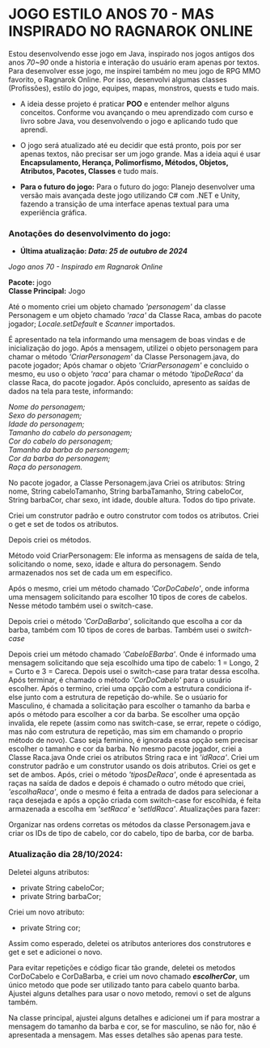 # JOGO ESTILO ANOS 70 - MAS INSPIRADO NO RAGNAROK ONLINE

Estou desenvolvendo esse jogo em Java, inspirado nos jogos antigos dos anos _70~90_ onde a historia e interação do usuário eram apenas por textos.
Para desenvolver esse jogo, me inspirei também no meu jogo de RPG MMO favorito, o Ragnarok Online.
Por isso, desenvolvi algumas classes (Profissões), estilo do jogo, equipes, mapas, monstros, quests e tudo mais. 

* A ideia desse projeto é praticar **POO** e entender melhor alguns conceitos. Conforme vou avançando o meu aprendizado com curso e livro sobre Java, vou desenvolvendo o jogo e aplicando tudo que aprendi.


* O jogo será atualizado até eu decidir que está pronto, pois por ser apenas textos, não precisar ser um jogo grande. Mas a ideia aqui é usar **Encapsulamento, Herança, Polimorfismo, Métodos, Objetos, Atributos, Pacotes, Classes** e tudo mais.


* **Para o futuro do jogo:**
Para o futuro do jogo: Planejo desenvolver uma versão mais avançada deste jogo utilizando C# com .NET e Unity, fazendo a transição de uma interface apenas textual para uma experiência gráfica.


### Anotações do desenvolvimento do jogo:
- **Última atualização: _Data: 25 de outubro de 2024_**

_Jogo anos 70 - Inspirado em Ragnarok Online_

**Pacote:** jogo<br>
**Classe Principal:** Jogo

Até o momento criei um objeto chamado _'personagem'_ da classe Personagem e um objeto chamado _'raca'_ da Classe Raca, ambas do pacote jogador;
_Locale.setDefault_ e _Scanner_ importados.

É apresentado na tela informando uma mensagem de boas vindas e de inicialização do jogo.
Após a mensagem, utilizei o objeto personagem para chamar o método _'CriarPersonagem'_ da Classe Personagem.java, do pacote jogador;
Após chamar o objeto _'CriarPersonagem'_ e concluido o mesmo, eu uso o objeto _'raca'_ para chamar o método _'tipoDeRaca'_ da classe Raca, do pacote jogador.
Após concluido, apresento as saídas de dados na tela para teste, informando:

_Nome do personagem;<br>
Sexo do personagem;<br>
Idade do personagem;<br>
Tamanho do cabelo do personagem;<br>
Cor do cabelo do personagem;<br>
Tamanho da barba do personagem;<br>
Cor da barba do personagem;<br>
Raça do personagem._

No pacote jogador, a Classe Personagem.java
Criei os atributos: String nome, String cabeloTamanho, String barbaTamanho, String cabeloCor, String barbaCor, char sexo, int idade, double altura. Todos do tipo private.

Criei um construtor padrão e outro construtor com todos os atributos.
Criei o get e set de todos os atributos.

Depois criei os métodos.

Método void CriarPersonagem:
Ele informa as mensagens de saída de tela, solicitando o nome, sexo, idade e altura do personagem. Sendo armazenados nos set de cada um em especifico.

Após o mesmo, criei um método chamado _'CorDoCabelo'_, onde informa uma mensagem solicitando para escolher 10 tipos de cores de cabelos.
Nesse método também usei o switch-case.

Depois criei o método _'CorDaBarba'_, solicitando que escolha a cor da barba, também com 10 tipos de cores de barbas.
Também usei o _switch-case_

Depois criei um método chamado _'CabeloEBarba'_. Onde é informado uma mensagem solicitando que seja escolhido uma tipo de cabelo: 1 = Longo, 2 = Curto e 3 = Careca.
Depois usei o switch-case para tratar dessa escolha.
Após terminar, é chamado o método _'CorDoCabelo'_ para o usuário escolher.
Após o termino, criei uma opção com a estrutura condiciona if-else junto com a estrutura de repetição do-while. Se o usúario for Masculino, é chamada a solicitação para escolher o tamanho da barba e após o método para escolher a cor da barba. Se escolher uma opção invalida, ele repete (assim como nas switch-case, se errar, repete o código, mas não com estrutura de repetição, mas sim em chamando o proprio método de novo).
Caso seja feminino, é ignorada essa opção sem precisar escolher o tamanho e cor da barba.
No mesmo pacote jogador, criei a Classe Raca.java
Onde criei os atributos String raca e int _'idRaca'_.
Criei um construtor padrão e um construtor usando os dois atributos.
Criei os get e set de ambos.
Após, criei o método _'tiposDeRaca'_, onde é apresentada as raças na saída de dados e depois é chamado o outro método que criei, _'escolhaRaca'_, onde o mesmo é feita a entrada de dados para selecionar a raça desejada e após a opção criada com switch-case for escolhida, é feita armazenada a escolha em _'setRaca'_ e _'setIdRaca'_.
Atualizações para fazer:

Organizar nas ordens corretas os métodos da classe Personagem.java e criar os IDs de tipo de cabelo, cor do cabelo, tipo de barba, cor de barba.

### **Atualização dia 28/10/2024:**

Deletei alguns atributos:

- private String cabeloCor;
- private String barbaCor;

Criei um novo atributo:

- private String cor;

Assim como esperado, deletei os atributos anteriores dos construtores e get e set e adicionei o novo.

Para evitar repetições e código ficar tão grande, deletei os metodos CorDoCabelo e CorDaBarba, e criei um novo chamado **_escolherCor_**, um único metodo que pode ser utilizado tanto para cabelo quanto barba.
Ajustei alguns detalhes para usar o novo metodo, removi o set de alguns também.

Na classe principal, ajustei alguns detalhes e adicionei um if para mostrar a mensagem do tamanho da barba e cor, se for masculino, se não for, não é apresentada a mensagem. Mas esses detalhes são apenas para teste.
